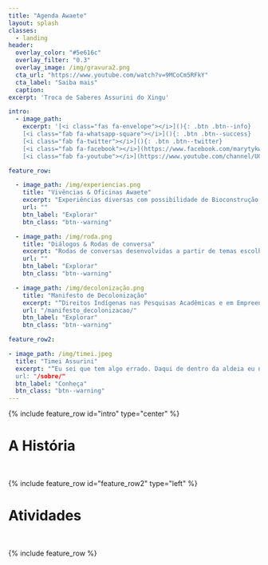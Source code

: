 ```yaml
---
title: "Agenda Awaete"
layout: splash
classes:
  - landing
header:
  overlay_color: "#5e616c"
  overlay_filter: "0.3"
  overlay_image: /img/gravura2.png
  cta_url: "https://www.youtube.com/watch?v=9MCoCm5RFkY"
  cta_label: "Saiba mais"
  caption:
excerpt: 'Troca de Saberes Assurini do Xingu'

intro:
  - image_path:
    excerpt: '[<i class="fas fa-envelope"></i>](){: .btn .btn--info}
    [<i class="fab fa-whatsapp-square"></i>](){: .btn .btn--success}
    [<i class="fab fa-twitter"></i>](){: .btn .btn--twitter}
    [<i class="fab fa-facebook"></i>](https://www.facebook.com/marytykwawara/){: .btn .btn--facebook}
    [<i class="fab fa-youtube"></i>](https://www.youtube.com/channel/UCKfzW1fA7S7EHB5rH__lP-A){: .btn .btn--danger}'

feature_row:

  - image_path: /img/experiencias.png
    title: "Vivências & Oficinas Awaete"
    excerpt: "Experiências diversas com possibilidade de Bioconstrução de Estrutura Tradicional, Agroecologia e Medicina Tradicional Awaete, Cultura Alimentar, Grafismo e Artesanato Assurini do Xingu."
    url: ""
    btn_label: "Explorar"
    btn_class: "btn--warning"

  - image_path: /img/roda.png
    title: "Diálogos & Rodas de conversa"
    excerpt: "Rodas de conversas desenvolvidas a partir de temas escolhidos de acordo com o interesse do espaço como História, Língua, Canto, Contação de História dentre outros temas possíveis."
    url: ""
    btn_label: "Explorar"
    btn_class: "btn--warning"

  - image_path: /img/decolonização.png
    title: "Manifesto de Decolonização"
    excerpt: "“Direitos Indígenas nas Pesquisas Acadêmicas e em Empreendimentos (não) Governamentais”"
    url: "/manifesto_decolonizacao/"
    btn_label: "Explorar"
    btn_class: "btn--warning"

feature_row2:

- image_path: /img/timei.jpeg
  title: "Timei Assurini"
  excerpt: "“Eu sei que tem algo errado. Daqui de dentro da aldeia eu não vejo bem, mas sinto. Por isso, comecei essa jornada. Preciso entender o que o karai está fazendo em meu território com meu povo, aprender quais as alternativas a esse sistema e encontrar, a partir do olhar Awaete, os caminhos para que meu povo sobreviva e nossa cultura transcenda.”
  url: "/sobre/"
  btn_label: "Conheça"
  btn_class: "btn--warning"
---
```


{% include feature_row id="intro" type="center" %}

# A História
&nbsp;

{% include feature_row id="feature_row2" type="left" %}

# Atividades
&nbsp;

{% include feature_row %}
